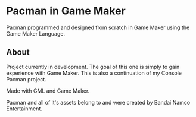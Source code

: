 # Pacman in Game Maker

Pacman programmed and designed from scratch in Game Maker using the Game Maker Language.

## About

Project currently in development. The goal of this one is simply to gain experience with Game Maker. This is also a continuation of my Console Pacman project.

Made with GML and Game Maker.

Pacman and all of it's assets belong to and were created by Bandai Namco Entertainment.
